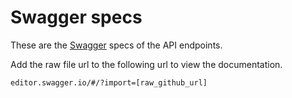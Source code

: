 # Swagger specs

These are the [Swagger](https://swagger.io) specs of the API endpoints.

Add the raw file url to the following url to view the documentation.

    editor.swagger.io/#/?import=[raw_github_url]
